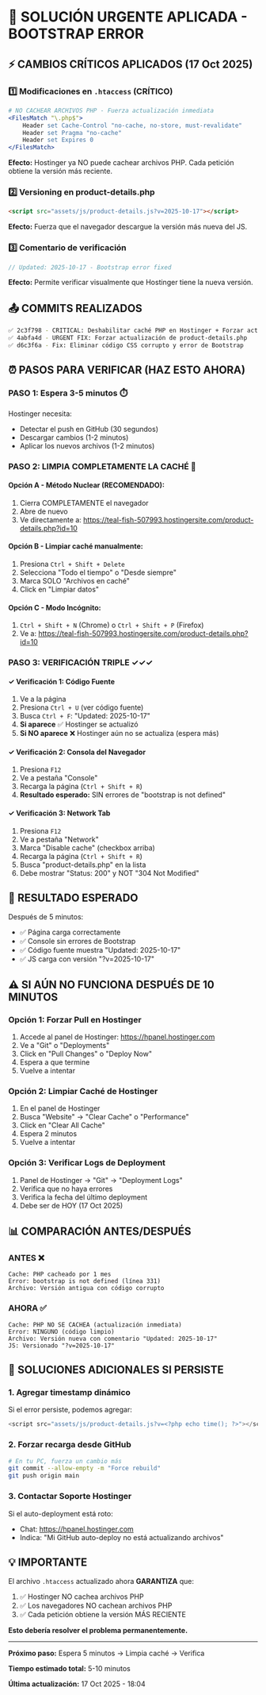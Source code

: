 # 🚨 SOLUCIÓN URGENTE APLICADA - BOOTSTRAP ERROR

## ⚡ CAMBIOS CRÍTICOS APLICADOS (17 Oct 2025)

### 1️⃣ Modificaciones en `.htaccess` (CRÍTICO)
```apache
# NO CACHEAR ARCHIVOS PHP - Fuerza actualización inmediata
<FilesMatch "\.php$">
    Header set Cache-Control "no-cache, no-store, must-revalidate"
    Header set Pragma "no-cache"
    Header set Expires 0
</FilesMatch>
```

**Efecto:** Hostinger ya NO puede cachear archivos PHP. Cada petición obtiene la versión más reciente.

### 2️⃣ Versioning en product-details.php
```html
<script src="assets/js/product-details.js?v=2025-10-17"></script>
```

**Efecto:** Fuerza que el navegador descargue la versión más nueva del JS.

### 3️⃣ Comentario de verificación
```php
// Updated: 2025-10-17 - Bootstrap error fixed
```

**Efecto:** Permite verificar visualmente que Hostinger tiene la nueva versión.

## 📤 COMMITS REALIZADOS

```bash
✅ 2c3f798 - CRITICAL: Deshabilitar caché PHP en Hostinger + Forzar actualización
✅ 4abfa4d - URGENT FIX: Forzar actualización de product-details.php
✅ d6c3f6a - Fix: Eliminar código CSS corrupto y error de Bootstrap
```

## ⏰ PASOS PARA VERIFICAR (HAZ ESTO AHORA)

### PASO 1: Espera 3-5 minutos ⏱️
Hostinger necesita:
- Detectar el push en GitHub (30 segundos)
- Descargar cambios (1-2 minutos)
- Aplicar los nuevos archivos (1-2 minutos)

### PASO 2: LIMPIA COMPLETAMENTE LA CACHÉ 🧹

#### Opción A - Método Nuclear (RECOMENDADO):
1. Cierra COMPLETAMENTE el navegador
2. Abre de nuevo
3. Ve directamente a: https://teal-fish-507993.hostingersite.com/product-details.php?id=10

#### Opción B - Limpiar caché manualmente:
1. Presiona `Ctrl + Shift + Delete`
2. Selecciona "Todo el tiempo" o "Desde siempre"
3. Marca SOLO "Archivos en caché"
4. Click en "Limpiar datos"

#### Opción C - Modo Incógnito:
1. `Ctrl + Shift + N` (Chrome) o `Ctrl + Shift + P` (Firefox)
2. Ve a: https://teal-fish-507993.hostingersite.com/product-details.php?id=10

### PASO 3: VERIFICACIÓN TRIPLE ✓✓✓

#### ✓ Verificación 1: Código Fuente
1. Ve a la página
2. Presiona `Ctrl + U` (ver código fuente)
3. Busca `Ctrl + F`: "Updated: 2025-10-17"
4. **Si aparece** ✅ Hostinger se actualizó
5. **Si NO aparece** ❌ Hostinger aún no se actualiza (espera más)

#### ✓ Verificación 2: Consola del Navegador
1. Presiona `F12`
2. Ve a pestaña "Console"
3. Recarga la página (`Ctrl + Shift + R`)
4. **Resultado esperado:** SIN errores de "bootstrap is not defined"

#### ✓ Verificación 3: Network Tab
1. Presiona `F12`
2. Ve a pestaña "Network"
3. Marca "Disable cache" (checkbox arriba)
4. Recarga la página (`Ctrl + Shift + R`)
5. Busca "product-details.php" en la lista
6. Debe mostrar "Status: 200" y NOT "304 Not Modified"

## 🎯 RESULTADO ESPERADO

Después de 5 minutos:
- ✅ Página carga correctamente
- ✅ Console sin errores de Bootstrap
- ✅ Código fuente muestra "Updated: 2025-10-17"
- ✅ JS carga con versión "?v=2025-10-17"

## ⚠️ SI AÚN NO FUNCIONA DESPUÉS DE 10 MINUTOS

### Opción 1: Forzar Pull en Hostinger
1. Accede al panel de Hostinger: https://hpanel.hostinger.com
2. Ve a "Git" o "Deployments"
3. Click en "Pull Changes" o "Deploy Now"
4. Espera a que termine
5. Vuelve a intentar

### Opción 2: Limpiar Caché de Hostinger
1. En el panel de Hostinger
2. Busca "Website" → "Clear Cache" o "Performance"
3. Click en "Clear All Cache"
4. Espera 2 minutos
5. Vuelve a intentar

### Opción 3: Verificar Logs de Deployment
1. Panel de Hostinger → "Git" → "Deployment Logs"
2. Verifica que no haya errores
3. Verifica la fecha del último deployment
4. Debe ser de HOY (17 Oct 2025)

## 📊 COMPARACIÓN ANTES/DESPUÉS

### ANTES ❌
```
Cache: PHP cacheado por 1 mes
Error: bootstrap is not defined (línea 331)
Archivo: Versión antigua con código corrupto
```

### AHORA ✅
```
Cache: PHP NO SE CACHEA (actualización inmediata)
Error: NINGUNO (código limpio)
Archivo: Versión nueva con comentario "Updated: 2025-10-17"
JS: Versionado "?v=2025-10-17"
```

## 🔧 SOLUCIONES ADICIONALES SI PERSISTE

### 1. Agregar timestamp dinámico
Si el error persiste, podemos agregar:
```php
<script src="assets/js/product-details.js?v=<?php echo time(); ?>"></script>
```

### 2. Forzar recarga desde GitHub
```bash
# En tu PC, fuerza un cambio más
git commit --allow-empty -m "Force rebuild"
git push origin main
```

### 3. Contactar Soporte Hostinger
Si el auto-deployment está roto:
- Chat: https://hpanel.hostinger.com
- Indica: "Mi GitHub auto-deploy no está actualizando archivos"

## 💡 IMPORTANTE

El archivo `.htaccess` actualizado ahora **GARANTIZA** que:
1. ✅ Hostinger NO cachea archivos PHP
2. ✅ Los navegadores NO cachean archivos PHP
3. ✅ Cada petición obtiene la versión MÁS RECIENTE

**Esto debería resolver el problema permanentemente.**

---

**Próximo paso:** Espera 5 minutos → Limpia caché → Verifica

**Tiempo estimado total:** 5-10 minutos

**Última actualización:** 17 Oct 2025 - 18:04
